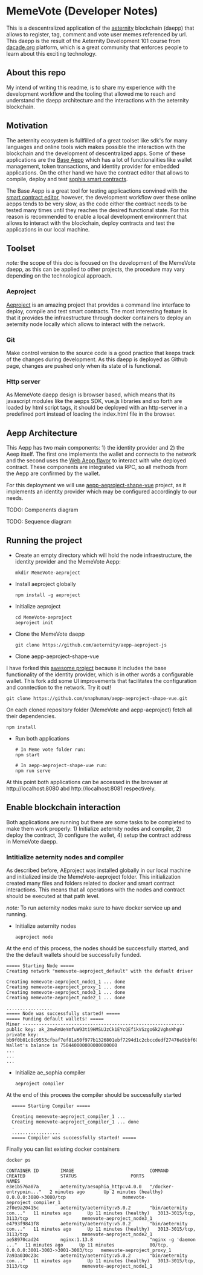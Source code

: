 # MemeVote (Developer Notes)
This is a descentralized application of the
[aeternity](https://github.com/aeternity) blockchain (daepp) that allows to
register, tag, comment and vote user memes referenced by url. This daepp is the
result of the Aeternity Development 101 course from
[dacade.org](https://dacade.org/) platform, which is a great community that
enforces people to learn about this exciting technology.

## About this repo
My intend of writing this readme, is to share my experience with the development
workflow and the tooling that allowed me to reach and understand the daepp
architecture and the interactions with the aeternity blockchain.

## Motivation
The aeternity ecosystem is fullfilled of a great toolset like sdk's for many
languages and online tools wich makes possible the interaction with the
blockchain and the development of descentralized apps. Some of these
applications are the [Base Aepp](https://base.aepps.com/) which has a lot of
functionalities like wallet management, token transactions, and identity
provider for embedded applications. On the other hand we have the contract
editor that allows to compile, deploy and test [sophia smart
contracts](http://aeternity.com/documentation-hub/protocol/contracts/sophia/).

The Base Aepp is a great tool for testing applicactions convined with the [smart
contract editor](https://testnet.contracts.aepps.com/), however, the development
workflow over these online aepps tends to be very slow, as the code either the contract
needs to be tested many times until they reaches the desired functional state.
For this reason is recommended to enable a local development environment that
allows to interact with the blockchain, deploy contracts and test the
applications in our local machine.

## Toolset
*note:* the scope of this doc is focused on the development of the MemeVote
daepp, as this can be applied to other projects, the procedure may vary
depending on the technological approach.

### Aeproject
[Aeproject](https://github.com/aeternity/aepp-aeproject-js) is an amazing
project that provides a command line interface to deploy, compile and
test smart contracts. The most interesting feature is that it provides the
infraestructure through docker containers to deploy an aeternity node locally
which allows to interact with the network.

### Git
Make control version to the source code is a good practice that keeps track of
the changes during development. As this daepp is deployed as Github page, changes
are pushed only when its state of is functional.

### Http server
As MemeVote daepp design is browser based, which means that its javascript
modules like the aepps SDK, vue.js libraries and so forth are loaded by html
script tags, it should be deployed with an http-server in a predefined port
instead of loading the index.html file in the browser.

## Aepp Architecture
This Aepp has two main components: 1) the identity provider and 2) the Aeep
itself. The first one implements the wallet and connects to the network and the
second uses the [Web Aepp
flavor](https://github.com/aeternity/aepp-sdk-js/blob/develop/docs/api/ae/aepp.md)
to interact with whe deployed contract. These components are integrated via RPC,
so all methods from the Aepp are confirmed by the wallet.

For this deployment we will use
[aepp-aeproject-shape-vue](https://github.com/aeternity/aepp-aeproject-shape-vue)
project, as it implements an identity provider which may be configured
accordingly to our needs.

TODO: Components diagram

TODO: Sequence diagram

## Running the project 

* Create an empty directory which will hold the node infraestructure, the
  identity provider and the MemeVote Aepp:
  
  ```
  mkdir MemeVote-aeproject
  ``` 
  
* Install aeproject globally

  ```
  npm install -g aeproject
  ```

* Initialize aeproject

  ```
  cd MemeVote-aeproject
  aeproject init
  ```

* Clone the MemeVote daepp

  ```
  git clone https://github.com/aeternity/aepp-aeproject-js

  ```
  
* Clone aepp-aeproject-shape-vue

I have forked this [awesome
project](https://github.com/aeternity/aepp-aeproject-shape-vue) because it
includes the base functionality of the identity provider, which is in other
words a configurable wallet. This fork add some UI improvements that facilitates
the configuration and conntection to the network. Try it out!

  ```
  git clone https://github.com/snaphuman/aepp-aeproject-shape-vue.git 

  ```

On each cloned repository folder (MemeVote and aepp-aeproject) fetch all their
dependencies.

  ```
  npm install

  ```

* Run both applications

  ```
  # In Meme vote folder run:
  npm start

  # In aepp-aeproject-shape-vue run:
  npm run serve

  ```

At this point both applications can be accessed in the browser at
http://localhost:8080 abd http://localhost:8081 respectively.

## Enable blockchain interaction

Both applications are running but there are some tasks to be completed to make
them work properly: 1) Initialize aeternity nodes and compiler, 2) deploy the
contract, 3) configure the wallet, 4) setup the contract address in MemeVote
daepp.

### Intitialize aeternity nodes and compiler

As described before, AEproject was installed globally in our local machine and
initialized inside the MemeVote-aeproject folder. This initialization created
many files and folders related to docker and smart contract interactions. This
means that all operations with the nodes and contract should be executed at that
path level.

*note:* To run aeternity nodes make sure to have docker service up and running.

* Initialize aeternity nodes
  ```
  aeproject node

  ```

At the end of this process, the nodes should be successfully started, and the
the default wallets should be successfully funded.

  ```
  ===== Starting Node =====
  Creating network "memevote-aeproject_default" with the default driver

  Creating memevote-aeproject_node1_1 ... done
  Creating memevote-aeproject_proxy_1 ... done
  Creating memevote-aeproject_node3_1 ... done
  Creating memevote-aeproject_node2_1 ... done

  .................
  ===== Node was successfully started! =====
  ===== Funding default wallets! =====
  Miner ------------------------------------------------------------
  public key: ak_2mwRmUeYmfuW93ti9HMSUJzCk1EYcQEfikVSzgo6k2VghsWhgU
  private key: bb9f0b01c8c9553cfbaf7ef81a50f977b1326801ebf7294d1c2cbccdedf27476e9bbf604e611b5460a3b3999e9771b6f60417d73ce7c5519e12f7e127a1225ca
  Wallet's balance is 750440000000000000000
  ...
  ...
  ...
  ```

* Initialize ae_sophia compiler
  ```
  aeproject compiler

  ```

At the end of this procees the compiler should be successfully started

```
  ===== Starting Compiler =====

  Creating memevote-aeproject_compiler_1 ...
  Creating memevote-aeproject_compiler_1 ... done
  .
  ..................
  ===== Compiler was successfully started! =====

```

Finally you can list existing docker containers

  ```
  docker ps

  CONTAINER ID        IMAGE                            COMMAND                  CREATED             STATUS                    PORTS                                      NAMES
  e3e1b576a07a        aeternity/aesophia_http:v4.0.0   "/docker-entrypoin..."   2 minutes ago       Up 2 minutes (healthy)    0.0.0.0:3080->3080/tcp                     memevote-aeproject_compiler_1
  2f0e9a20415c        aeternity/aeternity:v5.0.2       "bin/aeternity con..."   11 minutes ago      Up 11 minutes (healthy)   3013-3015/tcp, 3113/tcp                    memevote-aeproject_node3_1
  e4793f9841f8        aeternity/aeternity:v5.0.2       "bin/aeternity con..."   11 minutes ago      Up 11 minutes (healthy)   3013-3015/tcp, 3113/tcp                    memevote-aeproject_node2_1
  ae58970cad24        nginx:1.13.8                     "nginx -g 'daemon ..."   11 minutes ago      Up 11 minutes             80/tcp, 0.0.0.0:3001-3003->3001-3003/tcp   memevote-aeproject_proxy_1
  7a93a030c23c        aeternity/aeternity:v5.0.2       "bin/aeternity con..."   11 minutes ago      Up 11 minutes (healthy)   3013-3015/tcp, 3113/tcp                    memevote-aeproject_node1_1

  ```
